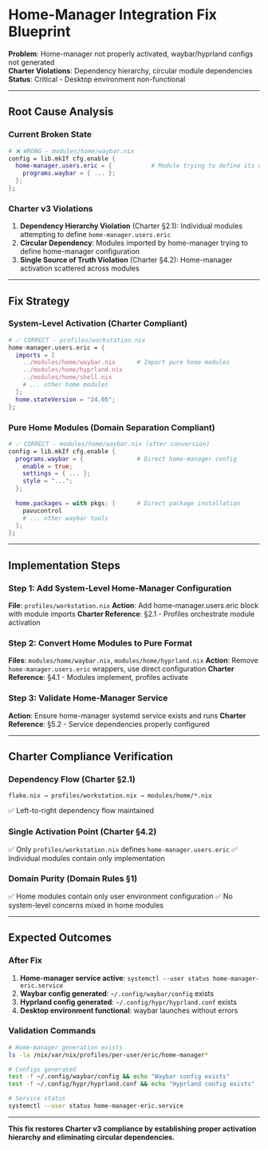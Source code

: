 # Home-Manager Integration Fix Blueprint

**Problem**: Home-manager not properly activated, waybar/hyprland configs not generated  
**Charter Violations**: Dependency hierarchy, circular module dependencies  
**Status**: Critical - Desktop environment non-functional

---

## **Root Cause Analysis**

### **Current Broken State**
```nix
# ❌ WRONG - modules/home/waybar.nix
config = lib.mkIf cfg.enable {
  home-manager.users.eric = {           # Module trying to define its own activation
    programs.waybar = { ... };
  };
};
```

### **Charter v3 Violations**
1. **Dependency Hierarchy Violation** (Charter §2.1): Individual modules attempting to define `home-manager.users.eric` 
2. **Circular Dependency**: Modules imported by home-manager trying to define home-manager configuration
3. **Single Source of Truth Violation** (Charter §4.2): Home-manager activation scattered across modules

---

## **Fix Strategy**

### **System-Level Activation** (Charter Compliant)
```nix
# ✅ CORRECT - profiles/workstation.nix
home-manager.users.eric = {
  imports = [
    ../modules/home/waybar.nix      # Import pure home modules
    ../modules/home/hyprland.nix
    ../modules/home/shell.nix
    # ... other home modules
  ];
  home.stateVersion = "24.05";
};
```

### **Pure Home Modules** (Domain Separation Compliant)
```nix
# ✅ CORRECT - modules/home/waybar.nix (after conversion)
config = lib.mkIf cfg.enable {
  programs.waybar = {               # Direct home-manager config
    enable = true;
    settings = { ... };
    style = "...";
  };
  
  home.packages = with pkgs; [      # Direct package installation
    pavucontrol
    # ... other waybar tools
  ];
};
```

---

## **Implementation Steps**

### **Step 1: Add System-Level Home-Manager Configuration**
**File**: `profiles/workstation.nix`
**Action**: Add home-manager.users.eric block with module imports
**Charter Reference**: §2.1 - Profiles orchestrate module activation

### **Step 2: Convert Home Modules to Pure Format**
**Files**: `modules/home/waybar.nix`, `modules/home/hyprland.nix`
**Action**: Remove `home-manager.users.eric` wrappers, use direct configuration
**Charter Reference**: §4.1 - Modules implement, profiles activate

### **Step 3: Validate Home-Manager Service**
**Action**: Ensure home-manager systemd service exists and runs
**Charter Reference**: §5.2 - Service dependencies properly configured

---

## **Charter Compliance Verification**

### **Dependency Flow** (Charter §2.1)
```
flake.nix → profiles/workstation.nix → modules/home/*.nix
```
✅ Left-to-right dependency flow maintained

### **Single Activation Point** (Charter §4.2)
✅ Only `profiles/workstation.nix` defines `home-manager.users.eric`
✅ Individual modules contain only implementation

### **Domain Purity** (Domain Rules §1)
✅ Home modules contain only user environment configuration
✅ No system-level concerns mixed in home modules

---

## **Expected Outcomes**

### **After Fix**
1. **Home-manager service active**: `systemctl --user status home-manager-eric.service`
2. **Waybar config generated**: `~/.config/waybar/config` exists
3. **Hyprland config generated**: `~/.config/hypr/hyprland.conf` exists
4. **Desktop environment functional**: waybar launches without errors

### **Validation Commands**
```bash
# Home-manager generation exists
ls -la /nix/var/nix/profiles/per-user/eric/home-manager*

# Configs generated
test -f ~/.config/waybar/config && echo "Waybar config exists"
test -f ~/.config/hypr/hyprland.conf && echo "Hyprland config exists"

# Service status
systemctl --user status home-manager-eric.service
```

---

**This fix restores Charter v3 compliance by establishing proper activation hierarchy and eliminating circular dependencies.**